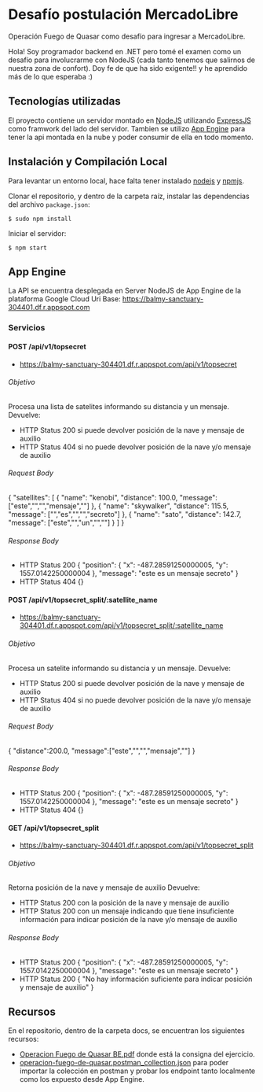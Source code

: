 # Desafío postulación MercadoLibre
Operación Fuego de Quasar como desafío para ingresar a MercadoLibre.

Hola! Soy programador backend en .NET pero tomé el examen como un desafío para involucrarme con NodeJS (cada tanto tenemos que salirnos de nuestra zona de confort). Doy fe de que ha sido exigente!! y he aprendido más de lo que esperaba :)

## Tecnologías utilizadas
El proyecto contiene un servidor montado en [NodeJS](https://nodejs.org/) utilizando [ExpressJS](http://expressjs.com/) como framwork del lado del servidor. Tambien se utilizo [App Engine](https://cloud.google.com/appengine?hl=es) para tener la api montada en la nube y poder consumir de ella en todo momento.

## Instalación y Compilación Local
Para levantar un entorno local, hace falta tener instalado [nodejs](https://nodejs.org/) y [npmjs](https://www.npmjs.com/).

Clonar el repositorio, y dentro de la carpeta raíz, instalar las dependencias del archivo `package.json`:

    $ sudo npm install

Iniciar el servidor:

    $ npm start

## App Engine
La API se encuentra desplegada en Server NodeJS de App Engine de la plataforma Google Cloud
Uri Base: https://balmy-sanctuary-304401.df.r.appspot.com

### Servicios

#### POST /api/v1/topsecret
  - https://balmy-sanctuary-304401.df.r.appspot.com/api/v1/topsecret
###### Objetivo
Procesa una lista de satelites informando su distancia y un mensaje.
Devuelve:  
-   HTTP Status 200 si puede devolver posición de la nave y mensaje de auxilio
-   HTTP Status 404 si no puede devolver posición de la nave y/o mensaje de auxilio
###### Request Body
{
    "satellites": [
        {
            "name": "kenobi",
            "distance": 100.0,
            "message": ["este","","","mensaje",""]
        },
        {
            "name": "skywalker",
            "distance": 115.5,
            "message": ["","es","","","secreto"]
        },
        {
            "name": "sato",
            "distance": 142.7,
            "message": ["este","","un","",""]
        }
    ]
}
###### Response Body
- HTTP Status 200
{
    "position": {
        "x": -487.28591250000005,
        "y": 1557.0142250000004
    },
    "message": "este es un mensaje secreto"
}
- HTTP Status 404
{}

#### POST /api/v1/topsecret_split/:satellite_name
  - https://balmy-sanctuary-304401.df.r.appspot.com/api/v1/topsecret_split/:satellite_name
###### Objetivo
Procesa un satelite informando su distancia y un mensaje.
Devuelve:  
-   HTTP Status 200 si puede devolver posición de la nave y mensaje de auxilio
-   HTTP Status 404 si no puede devolver posición de la nave y/o mensaje de auxilio
###### Request Body
{
   "distance":200.0,
   "message":["este","","","mensaje",""]
}
###### Response Body
- HTTP Status 200
{
    "position": {
        "x": -487.28591250000005,
        "y": 1557.0142250000004
    },
    "message": "este es un mensaje secreto"
}
- HTTP Status 404
{}

#### GET /api/v1/topsecret_split
  - https://balmy-sanctuary-304401.df.r.appspot.com/api/v1/topsecret_split
###### Objetivo
Retorna posición de la nave y mensaje de auxilio
Devuelve:  
-   HTTP Status 200 con la posición de la nave y mensaje de auxilio
-   HTTP Status 200 con un mensaje indicando que tiene insuficiente información para indicar posición de la nave y/o mensaje de auxilio
###### Response Body
- HTTP Status 200
{
    "position": {
        "x": -487.28591250000005,
        "y": 1557.0142250000004
    },
    "message": "este es un mensaje secreto"
}
- HTTP Status 200
{
    "No hay información suficiente para indicar posición y mensaje de auxilio"
}

## Recursos
En el repositorio, dentro de la carpeta docs, se encuentran los siguientes recursos:
- [Operacion Fuego de Quasar BE.pdf](https://github.com/mgarcia23/operacion-fuego-de-quasar/blob/master/docs/Operacion%20Fuego%20de%20Quasar%20BE.pdf) donde está la consigna del ejercicio.
- [operacion-fuego-de-quasar.postman_collection.json](https://github.com/mgarcia23/operacion-fuego-de-quasar/blob/master/docs/operacion-fuego-de-quasar.postman_collection.json) para poder importar la colección en postman y probar los endpoint tanto localmente como los expuesto desde App Engine.
